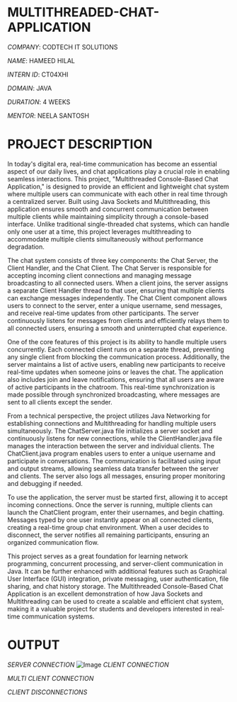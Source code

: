 # MULTITHREADED-CHAT-APPLICATION

*COMPANY*: CODTECH IT SOLUTIONS

*NAME*: HAMEED HILAL

*INTERN ID*: CT04XHI

*DOMAIN*: JAVA

*DURATION*: 4 WEEKS

*MENTOR*: NEELA SANTOSH

# PROJECT DESCRIPTION

In today's digital era, real-time communication has become an essential aspect of our daily lives, and chat applications play a crucial role in enabling seamless interactions. This project, "Multithreaded Console-Based Chat Application," is designed to provide an efficient and lightweight chat system where multiple users can communicate with each other in real time through a centralized server. Built using Java Sockets and Multithreading, this application ensures smooth and concurrent communication between multiple clients while maintaining simplicity through a console-based interface. Unlike traditional single-threaded chat systems, which can handle only one user at a time, this project leverages multithreading to accommodate multiple clients simultaneously without performance degradation.

The chat system consists of three key components: the Chat Server, the Client Handler, and the Chat Client. The Chat Server is responsible for accepting incoming client connections and managing message broadcasting to all connected users. When a client joins, the server assigns a separate Client Handler thread to that user, ensuring that multiple clients can exchange messages independently. The Chat Client component allows users to connect to the server, enter a unique username, send messages, and receive real-time updates from other participants. The server continuously listens for messages from clients and efficiently relays them to all connected users, ensuring a smooth and uninterrupted chat experience.

One of the core features of this project is its ability to handle multiple users concurrently. Each connected client runs on a separate thread, preventing any single client from blocking the communication process. Additionally, the server maintains a list of active users, enabling new participants to receive real-time updates when someone joins or leaves the chat. The application also includes join and leave notifications, ensuring that all users are aware of active participants in the chatroom. This real-time synchronization is made possible through synchronized broadcasting, where messages are sent to all clients except the sender.

From a technical perspective, the project utilizes Java Networking for establishing connections and Multithreading for handling multiple users simultaneously. The ChatServer.java file initializes a server socket and continuously listens for new connections, while the ClientHandler.java file manages the interaction between the server and individual clients. The ChatClient.java program enables users to enter a unique username and participate in conversations. The communication is facilitated using input and output streams, allowing seamless data transfer between the server and clients. The server also logs all messages, ensuring proper monitoring and debugging if needed.

To use the application, the server must be started first, allowing it to accept incoming connections. Once the server is running, multiple clients can launch the ChatClient program, enter their usernames, and begin chatting. Messages typed by one user instantly appear on all connected clients, creating a real-time group chat environment. When a user decides to disconnect, the server notifies all remaining participants, ensuring an organized communication flow.

This project serves as a great foundation for learning network programming, concurrent processing, and server-client communication in Java. It can be further enhanced with additional features such as Graphical User Interface (GUI) integration, private messaging, user authentication, file sharing, and chat history storage. The Multithreaded Console-Based Chat Application is an excellent demonstration of how Java Sockets and Multithreading can be used to create a scalable and efficient chat system, making it a valuable project for students and developers interested in real-time communication systems.

# OUTPUT

*SERVER CONNECTION*
![Image](https://github.com/user-attachments/assets/4ffb79d7-fc04-411b-9c3b-dcc2c6c9cc33)
*CLIENT CONNECTION*

*MULTI CLIENT CONNECTION*

*CLIENT DISCONNECTIONS*

